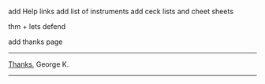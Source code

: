 add  Help links
add list of instruments
add ceck lists and cheet sheets


thm + lets defend

add thanks page 

---
[Thanks](../../../../notes/Thanks_page.md),
George K.

---
